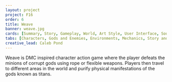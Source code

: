 ```yaml
---
layout: project
project: F16
order: 6
title: Weave
banner: weave.jpg
cards: [Summary, Story, Gameplay, World, Art Style, User Interface, Sound]
tabs: [Characters, Gods and Enemies, Environments, Mechanics, Story and Lore, Misc]
creative_lead: Caleb Pond
---
```

Weave is DMC inspired character action game where the player defeats the minions of corrupt gods using rope or flexible weapons. Players then travel to different areas in the world and purify physical manifestations of the gods known as titans.
